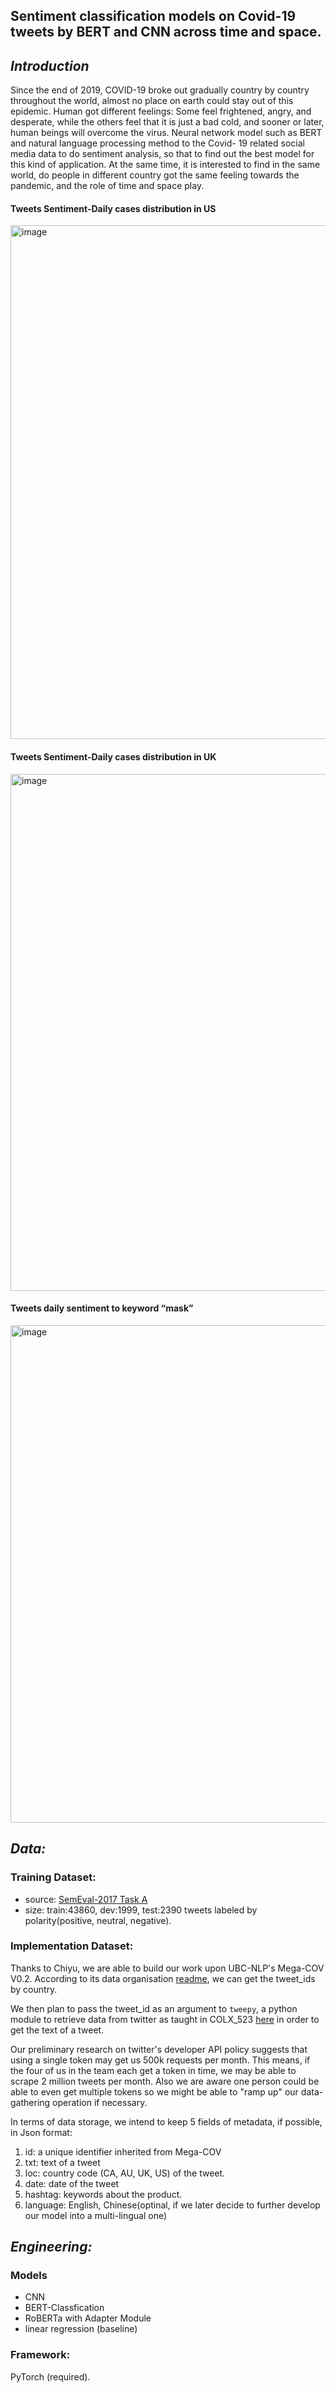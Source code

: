 
## Sentiment classification models on Covid-19 tweets by BERT and CNN across time and space.

## *Introduction*

Since the end of 2019, COVID-19 broke out gradually country by country throughout the world, almost no place on earth could stay out of this epidemic. Human got different feelings: Some feel frightened, angry, and desperate, while the others feel that it is just a bad cold, and sooner or later, human beings will overcome the virus. Neural network model such as BERT and natural language processing method to the Covid- 19 related social media data to do sentiment analysis, so that to find out the best model for this kind of application. At the same time, it is interested to find in the same world, do people in different country got the same feeling towards the pandemic, and the role of time and space play.


#### Tweets Sentiment-Daily cases distribution in US
<img width="822" alt="image" src="https://user-images.githubusercontent.com/49421464/135540107-5dcc9d91-a461-4b30-8ef6-5887ada38d6b.png">


#### Tweets Sentiment-Daily cases distribution in UK
<img width="827" alt="image" src="https://user-images.githubusercontent.com/49421464/135540242-adec2f5a-37b5-4974-8992-82af32faf888.png">


#### Tweets daily sentiment to keyword “mask”
<img width="796" alt="image" src="https://user-images.githubusercontent.com/49421464/135540318-f483cfb9-9993-4edc-a641-3b85bda61aaf.png">



## *Data:*
### Training Dataset:
- source: [SemEval-2017 Task A](https://alt.qcri.org/semeval2017/task4/index.php?id=data-and-tools)  
- size: train:43860, dev:1999, test:2390 tweets labeled by polarity(positive, neutral, negative).
### Implementation Dataset:
Thanks to Chiyu, we are able to build our work upon UBC-NLP's Mega-COV V0.2. According to its data organisation  [readme](https://github.com/UBC-NLP/megacov/tree/master/tweet_ids), we can get the tweet\_ids by country. 

We then plan to pass the tweet_id as an argument to `tweepy`, a python module to retrieve data from twitter as taught in COLX\_523 [here](https://github.ubc.ca/MDS-CL-2020-21/COLX_523_adv-corp-ling_students/blob/master/blank_lectures/Twitter_tutorial.ipynb) in order to get the text of a tweet.

Our preliminary research on twitter's developer API policy suggests that using a single token may get us 500k requests per month. This means, if the four of us in the team each get a token in time, we may be able to scrape 2 million tweets per month. Also we are aware one person could be able to even get multiple tokens so we might be able to "ramp up" our data-gathering operation if necessary.
 
In terms of data storage, we intend to keep 5 fields of metadata, if possible, in Json format:  
1. id: a unique identifier inherited from Mega-COV  
2. txt: text of a tweet  
3. loc: country code (CA, AU, UK, US) of the tweet.  
4. date: date of the tweet    
5. hashtag: keywords about the product.  
6. language: English, Chinese(optinal, if we later decide to further develop our model into a multi-lingual one)


## *Engineering:*
### Models
- CNN
- BERT-Classfication
- RoBERTa with Adapter Module
- linear regression (baseline)


###  Framework:
PyTorch (required). 

